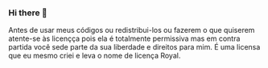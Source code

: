 ### Hi there 👋

Antes de usar meus códigos ou redistribui-los ou fazerem o que quiserem atente-se às licençça pois ela é totalmente permissiva mas em contra partida você sede parte da sua liberdade e direitos para mim. É uma licensa que eu mesmo criei e leva o nome de licença Royal.

<!--
**ilixindri/ilixindri** is a ✨ _special_ ✨ repository because its `README.md` (this file) appears on your GitHub profile.

Here are some ideas to get you started:

- 🔭 I’m currently working on ...
- 🌱 I’m currently learning ...
- 👯 I’m looking to collaborate on ...
- 🤔 I’m looking for help with ...
- 💬 Ask me about ...
- 📫 How to reach me: ...
- 😄 Pronouns: ...
- ⚡ Fun fact: ...
-->
